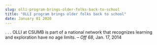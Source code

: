 ```yaml
---
slug: olli-program-brings-older-folks-back-to-school
title: "OLLI program brings older folks back to school"
date: January 01 2020
---
```


 
<p>
  . . . OLLI at CSUMB is part of a national network that recognizes learning and
  exploration have no age limits. – <em>Off 68</em>, Jan. 17, 2014
</p>
 
